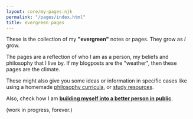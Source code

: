 ```yaml
---
layout: core/my-pages.njk
permalink: "/pages/index.html"
title: evergreen pages
---
```

These is the collection of my **"evergreen"** notes or pages. They grow as *I* grow.

The pages are a reflection of who I am as a person, my beliefs and philosophy that I live by. If my blogposts are the "weather", then these pages are the climate.

These might also give you some ideas or information in specific cases like using a homemade [philosophy curricula](/phil/), or [study resources](/resources/).

Also, check how I am **[building myself into a better person in public](https://nibirsan.org/war-of-becoming)**.

(work in progress, forever.)


